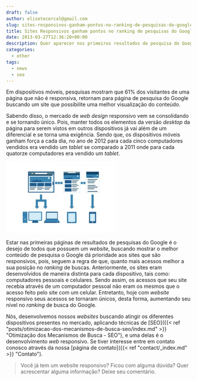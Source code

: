 ```yaml
---
draft: false
author: elisetecercal@gmail.com
slug: sites-responsivos-ganham-pontos-no-ranking-de-pesquisas-do-google
title: Sites Responsivos ganham pontos no ranking de pesquisas do Google
date: 2013-03-27T12:36:20+00:00
description: Quer aparecer nos primeiros resultados de pesquisa do Google? Sabia que se o seu site for responsivo, ele ganhará pontos com os buscadores.
categories:
  - other
tags: 
  - news
  - seo
---
```


Em dispositivos móveis, pesquisas mostram que 61% dos visitantes de uma página que não é responsiva, retornam para 
página de pesquisa do Google buscando um site que possibilite uma melhor visualização do conteúdo.

Sabendo disso, o mercado de _web design_ responsivo vem se consolidando e se tornando único. Pois, manter todos os 
elementos da versão _desktop_ da página para serem vistos em outros dispositivos já vai além de um diferencial e se 
torna uma exigência. Sendo que, os dispositivos móveis ganham força a cada dia, no ano de 2012 para cada cinco 
computadores vendidos era vendido um _tablet_ se comparado a 2011 onde para cada quatorze computadores era vendido um 
_tablet_.

![Sites Responsivos ganham pontos no ranking de pesquisas do Google](design_responsivo-300x194.jpg "Sites Responsivos ganham pontos no ranking de pesquisas do Google")

Estar nas primeiras páginas de resultados de pesquisas do Google é o desejo de todos que possuem um _website_, 
buscando mostrar o melhor conteúdo de pesquisa o Google dá prioridade aos sites que são responsivos, pois, seguem a 
regra de que, quanto mais acessos melhor a sua posição no _ranking_ de buscas. Anteriormente, os sites eram 
desenvolvidos de maneira distinta para cada dispositivo, tais como: computadores pessoais e celulares. Sendo assim, 
os acessos que seu site recebia através de um computador pessoal não eram os mesmos que o acesso feito pelo site com 
um celular. Entretanto, hoje com _website_ responsivo seus acessos se tornaram únicos, desta forma, aumentando seu 
nível no _ranking_ de busca do Google.

Nós, desenvolvemos nossos _websites_ buscando atingir os diferentes dispositivos presentes no mercado, aplicando 
técnicas de [SEO]({{< ref "posts/otimizacao-dos-mecanismos-de-busca-seo/index.md" >}} "Otimização dos Mecanismos de 
Busca - SEO"), e uma delas é o desenvolvimento _web_ responsivo. Se tiver interesse entre em contato conosco através 
da nossa [página de contato]({{< ref "contact/_index.md" >}} "Contato").

> Você já tem um website responsivo? Ficou com alguma dúvida? Quer acrescentar alguma informação? Deixe seu comentário.
